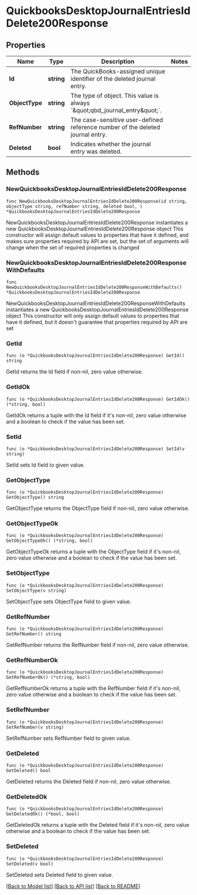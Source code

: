 # QuickbooksDesktopJournalEntriesIdDelete200Response

## Properties

Name | Type | Description | Notes
------------ | ------------- | ------------- | -------------
**Id** | **string** | The QuickBooks-assigned unique identifier of the deleted journal entry. | 
**ObjectType** | **string** | The type of object. This value is always &#x60;\&quot;qbd_journal_entry\&quot;&#x60;. | 
**RefNumber** | **string** | The case-sensitive user-defined reference number of the deleted journal entry. | 
**Deleted** | **bool** | Indicates whether the journal entry was deleted. | 

## Methods

### NewQuickbooksDesktopJournalEntriesIdDelete200Response

`func NewQuickbooksDesktopJournalEntriesIdDelete200Response(id string, objectType string, refNumber string, deleted bool, ) *QuickbooksDesktopJournalEntriesIdDelete200Response`

NewQuickbooksDesktopJournalEntriesIdDelete200Response instantiates a new QuickbooksDesktopJournalEntriesIdDelete200Response object
This constructor will assign default values to properties that have it defined,
and makes sure properties required by API are set, but the set of arguments
will change when the set of required properties is changed

### NewQuickbooksDesktopJournalEntriesIdDelete200ResponseWithDefaults

`func NewQuickbooksDesktopJournalEntriesIdDelete200ResponseWithDefaults() *QuickbooksDesktopJournalEntriesIdDelete200Response`

NewQuickbooksDesktopJournalEntriesIdDelete200ResponseWithDefaults instantiates a new QuickbooksDesktopJournalEntriesIdDelete200Response object
This constructor will only assign default values to properties that have it defined,
but it doesn't guarantee that properties required by API are set

### GetId

`func (o *QuickbooksDesktopJournalEntriesIdDelete200Response) GetId() string`

GetId returns the Id field if non-nil, zero value otherwise.

### GetIdOk

`func (o *QuickbooksDesktopJournalEntriesIdDelete200Response) GetIdOk() (*string, bool)`

GetIdOk returns a tuple with the Id field if it's non-nil, zero value otherwise
and a boolean to check if the value has been set.

### SetId

`func (o *QuickbooksDesktopJournalEntriesIdDelete200Response) SetId(v string)`

SetId sets Id field to given value.


### GetObjectType

`func (o *QuickbooksDesktopJournalEntriesIdDelete200Response) GetObjectType() string`

GetObjectType returns the ObjectType field if non-nil, zero value otherwise.

### GetObjectTypeOk

`func (o *QuickbooksDesktopJournalEntriesIdDelete200Response) GetObjectTypeOk() (*string, bool)`

GetObjectTypeOk returns a tuple with the ObjectType field if it's non-nil, zero value otherwise
and a boolean to check if the value has been set.

### SetObjectType

`func (o *QuickbooksDesktopJournalEntriesIdDelete200Response) SetObjectType(v string)`

SetObjectType sets ObjectType field to given value.


### GetRefNumber

`func (o *QuickbooksDesktopJournalEntriesIdDelete200Response) GetRefNumber() string`

GetRefNumber returns the RefNumber field if non-nil, zero value otherwise.

### GetRefNumberOk

`func (o *QuickbooksDesktopJournalEntriesIdDelete200Response) GetRefNumberOk() (*string, bool)`

GetRefNumberOk returns a tuple with the RefNumber field if it's non-nil, zero value otherwise
and a boolean to check if the value has been set.

### SetRefNumber

`func (o *QuickbooksDesktopJournalEntriesIdDelete200Response) SetRefNumber(v string)`

SetRefNumber sets RefNumber field to given value.


### GetDeleted

`func (o *QuickbooksDesktopJournalEntriesIdDelete200Response) GetDeleted() bool`

GetDeleted returns the Deleted field if non-nil, zero value otherwise.

### GetDeletedOk

`func (o *QuickbooksDesktopJournalEntriesIdDelete200Response) GetDeletedOk() (*bool, bool)`

GetDeletedOk returns a tuple with the Deleted field if it's non-nil, zero value otherwise
and a boolean to check if the value has been set.

### SetDeleted

`func (o *QuickbooksDesktopJournalEntriesIdDelete200Response) SetDeleted(v bool)`

SetDeleted sets Deleted field to given value.



[[Back to Model list]](../README.md#documentation-for-models) [[Back to API list]](../README.md#documentation-for-api-endpoints) [[Back to README]](../README.md)


